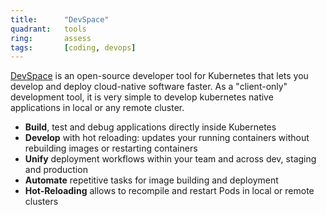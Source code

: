 ```yaml
---
title:      "DevSpace"
quadrant:   tools
ring:       assess
tags:       [coding, devops]
---
```


[DevSpace](https://www.devspace.sh/) is an open-source developer tool for Kubernetes that lets you develop and
deploy cloud-native software faster. As a "client-only" development tool, it is very simple to develop kubernetes
native applications in local or any remote cluster.

- **Build**, test and debug applications directly inside Kubernetes
- **Develop** with hot reloading: updates your running containers without rebuilding images or restarting containers
- **Unify** deployment workflows within your team and across dev, staging and production
- **Automate** repetitive tasks for image building and deployment
- **Hot-Reloading** allows to recompile and restart Pods in local or remote clusters
